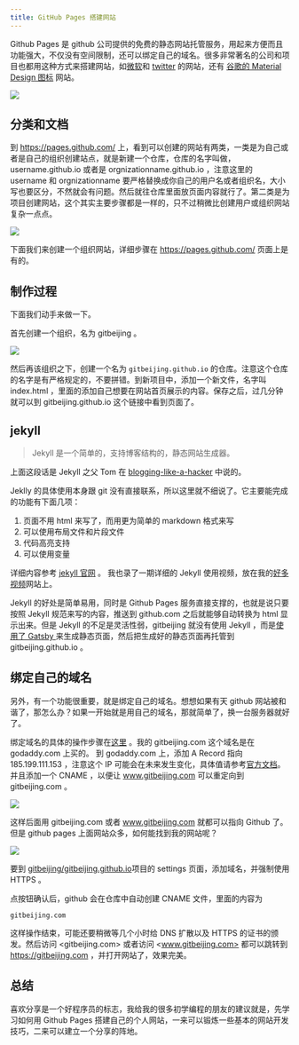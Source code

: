 ```yaml
---
title: GitHub Pages 搭建网站
---
```


Github Pages 是 github 公司提供的免费的静态网站托管服务，用起来方便而且功能强大，不仅没有空间限制，还可以绑定自己的域名。很多非常著名的公司和项目也都用这种方式来搭建网站，如[微软](http://microsoft.github.io/)和 [twitter](http://twitter.github.io/) 的网站，还有 [谷歌的 Material Design 图标](http://google.github.io/material-design-icons/) 网站。

![](https://happypeter.github.io/images/2019031801.jpg)

## 分类和文档

到 <https://pages.github.com/> 上，看到可以创建的网站有两类，一类是为自己或者是自己的组织创建站点，就是新建一个仓库，仓库的名字叫做，username.github.io 或者是 orgnizationname.github.io ，注意这里的 username 和 orgnizationname 要严格替换成你自己的用户名或者组织名，大小写也要区分，不然就会有问题。然后就往仓库里面放页面内容就行了。第二类是为项目创建网站，这个其实主要步骤都是一样的，只不过稍微比创建用户或组织网站复杂一点点。

![](https://happypeter.github.io/images/2019031802.jpg)


下面我们来创建一个组织网站，详细步骤在 <https://pages.github.com/> 页面上是有的。

## 制作过程

下面我们动手来做一下。

首先创建一个组织，名为 gitbeijing 。

![](https://happypeter.github.io/images/2019031803.jpg)

然后再该组织之下，创建一个名为 `gitbeijing.github.io` 的仓库。注意这个仓库的名字是有严格规定的，不要拼错。到新项目中，添加一个新文件，名字叫 index.html ，里面的添加自己想要在网站首页展示的内容。保存之后，过几分钟就可以到 gitbeijing.github.io 这个链接中看到页面了。

## jekyll

> Jekyll 是一个简单的，支持博客结构的，静态网站生成器。

上面这段话是 Jekyll 之父 Tom 在 [blogging-like-a-hacker](http://tom.preston-werner.com/2008/11/17/blogging-like-a-hacker.html) 中说的。

Jeklly 的具体使用本身跟 git 没有直接联系，所以这里就不细说了。它主要能完成的功能有下面几项：

1. 页面不用 html 来写了，而用更为简单的 markdown 格式来写
2. 可以使用布局文件和片段文件
3. 代码高亮支持
4. 可以使用变量

详细内容参考 [jekyll 官网](http://jekyllrb.com/) 。 我也录了一期详细的 Jekyll 使用视频，放在我的[好多视频](https://haoduoshipin.com/videos/113/)网站上。

Jekyll 的好处是简单易用，同时是 Github Pages 服务直接支撑的，也就是说只要按照 Jekyll 规范来写的内容，推送到 github.com 之后就能够自动转换为 html 显示出来。但是 Jekyll 的不足是灵活性弱，gitbeijing 就没有使用 Jekyll ，而是[使用了 Gatsby ](https://github.com/happypeter/gitbeijing)来生成静态页面，然后把生成好的静态页面再托管到 gitbeijing.github.io 。

## 绑定自己的域名

另外，有一个功能很重要，就是绑定自己的域名。想想如果有天 github 网站被和谐了，那怎么办？如果一开始就是用自己的域名，那就简单了，换一台服务器就好了。

绑定域名的具体的操作步骤在[这里](https://help.github.com/articles/setting-up-a-custom-domain-with-github-pages/) 。我的 gitbeijing.com 这个域名是在 godaddy.com 上买的。 到 godaddy.com 上，添加 A Record 指向 185.199.111.153 ，注意这个 IP 可能会在未来发生变化，具体值请参考[官方文档](https://help.github.com/en/articles/troubleshooting-custom-domains#https-errors)。并且添加一个 CNAME ，以便让 www.gitbeijing.com 可以重定向到 gitbeijing.com 。

![](https://happypeter.github.io/images/2019031804.jpg)


这样后面用 gitbeijing.com 或者 www.gitbeijing.com 就都可以指向 Github 了。但是 github pages 上面网站众多，如何能找到我的网站呢？

![](https://happypeter.github.io/images/2019031805.jpg)

要到 [gitbeijing/gitbeijing.github.io](https://github.com/gitbeijing/gitbeijing.github.io)项目的 settings 页面，添加域名，并强制使用 HTTPS 。

点按钮确认后，github 会在仓库中自动创建 CNAME 文件，里面的内容为

```
gitbeijing.com
```

这样操作结束，可能还要稍微等几个小时给 DNS 扩散以及 HTTPS 的证书的颁发。然后访问 <gitbeijing.com> 或者访问 <www.gitbeijing.com> 都可以跳转到 <https://gitbeijing.com> ，并打开网站了，效果完美。

## 总结

喜欢分享是一个好程序员的标志，我给我的很多初学编程的朋友的建议就是，先学习如何用 Github Pages 搭建自己的个人网站，一来可以锻炼一些基本的网站开发技巧，二来可以建立一个分享的阵地。
